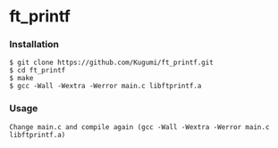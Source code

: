 # ft_printf

### Installation

```
$ git clone https://github.com/Kugumi/ft_printf.git
$ cd ft_printf
$ make
$ gcc -Wall -Wextra -Werror main.c libftprintf.a
```

### Usage

```
Change main.c and compile again (gcc -Wall -Wextra -Werror main.c libftprintf.a)
```
